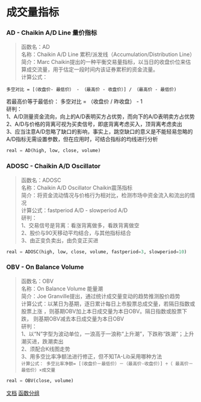 # 成交量指标
### AD - Chaikin A/D Line 量价指标
> 函数名：AD  
名称：Chaikin A/D Line 累积/派发线（Accumulation/Distribution Line）  
简介：Marc Chaikin提出的一种平衡交易量指标，以当日的收盘价位来估算成交流量，用于估定一段时间内该证券累积的资金流量。  
计算公式：   
``` A/D = 昨日A/D + 多空对比 * 今日成交量    
多空对比 = [（收盘价- 最低价） - （最高价 - 收盘价）] / （最高价 - 最低价)
 ```
若最高价等于最低价： 多空对比 = （收盘价 / 昨收盘） - 1  
研判：    
1、A/D测量资金流向，向上的A/D表明买方占优势，而向下的A/D表明卖方占优势   
2、A/D与价格的背离可视为买卖信号，即底背离考虑买入，顶背离考虑卖出   
3、应当注意A/D忽略了缺口的影响，事实上，跳空缺口的意义是不能轻易忽略的   
A/D指标无需设置参数，但在应用时，可结合指标的均线进行分析

```python
real = AD(high, low, close, volume)
```

### ADOSC - Chaikin A/D Oscillator
> 函数名：ADOSC   
名称：Chaikin A/D Oscillator Chaikin震荡指标   
简介：将资金流动情况与价格行为相对比，检测市场中资金流入和流出的情况   
计算公式：fastperiod A/D - slowperiod A/D   
研判：   
1、交易信号是背离：看涨背离做多，看跌背离做空   
2、股价与90天移动平均结合，与其他指标结合   
3、由正变负卖出，由负变正买进   

```python
real = ADOSC(high, low, close, volume, fastperiod=3, slowperiod=10)
```

### OBV - On Balance Volume

> 函数名：OBV   
名称：On Balance Volume 能量潮   
简介：Joe Granville提出，通过统计成交量变动的趋势推测股价趋势   
计算公式：以某日为基期，逐日累计每日上市股票总成交量，若隔日指数或股票上涨
，则基期OBV加上本日成交量为本日OBV。隔日指数或股票下跌，
则基期OBV减去本日成交量为本日OBV   
研判：   
1、以“N”字型为波动单位，一浪高于一浪称“上升潮”，下跌称“跌潮”；上升潮买进，跌潮卖出   
2、须配合K线图走势   
3、用多空比率净额法进行修正，但不知TA-Lib采用哪种方法   
```计算公式： 多空比率净额= [（收盘价－最低价）－（最高价-收盘价）] ÷（ 最高价－最低价）×成交量```  
```python
real = OBV(close, volume)
```

[文档](../doc_index.md)
[函数分组](../funcs.md)
